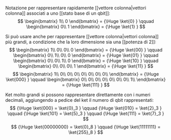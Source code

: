 Notazione per rappresentare rapidamente [[vettore colonna|vettori colonna]] associati a uno [[stato base di un qbit]]:
$$
\begin{bmatrix}
	1\\
	0
\end{bmatrix} =
{\Huge
	\ket{0}
}
\qquad
\begin{bmatrix}
	0\\
	1
\end{bmatrix} =
{\Huge
	\ket{1}
}
$$

Si può usare anche per rappresentare [[vettore colonna|vettori colonna]] più grandi, a condizione che la loro dimensione sia una [[potenza di 2]]:
$$
\begin{bmatrix}
	1\\
	0\\
	0\\
	0
\end{bmatrix} =
{\Huge
	\ket{00}
}
\qquad
\begin{bmatrix}
	0\\
	1\\
	0\\
	0
\end{bmatrix} =
{\Huge
	\ket{01}
}
\qquad
\begin{bmatrix}
	0\\
	0\\
	1\\
	0
\end{bmatrix} =
{\Huge
	\ket{10}
}
\qquad
\begin{bmatrix}
	0\\
	0\\
	0\\
	1
\end{bmatrix} =
{\Huge
	\ket{11}
}
$$
$$
\begin{bmatrix}
	1\\
	0\\
	0\\
	0\\
	0\\
	0\\
	0\\
	0\\
\end{bmatrix} =
{\Huge
	\ket{000}
}
\qquad
\begin{bmatrix}
	0\\
	0\\
	0\\
	0\\
	0\\
	0\\
	0\\
	1\\
\end{bmatrix} =
{\Huge
	\ket{111}
}
$$

Ket molto grandi si possono rappresentare direttamente con i numeri decimali, aggiungendo a pedice del ket il numero di qbit rappresentati:
$$
{\Huge
	\ket{000} = \ket{0}_3
}
\qquad
{\Huge
	\ket{010} = \ket{2}_3
}
\qquad
{\Huge
	\ket{101} = \ket{5}_3
}
\qquad
{\Huge
	\ket{111} = \ket{7}_3
}
$$
$$
{\Huge
	\ket{00000000} = \ket{0}_8
}
\qquad
{\Huge
	\ket{11111111} = \ket{255}_8
}
$$
